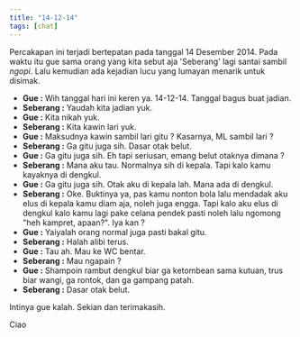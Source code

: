 ```yaml
---
title: "14-12-14"
tags: [chat]
---
```

Percakapan ini terjadi bertepatan pada tanggal 14 Desember 2014. Pada waktu itu gue sama orang yang kita sebut aja 'Seberang' lagi santai sambil *ngopi*. Lalu kemudian ada kejadian lucu yang lumayan menarik untuk disimak.

* **Gue :** Wih tanggal hari ini keren ya. 14-12-14. Tanggal bagus buat jadian.
* **Seberang :** Yaudah kita jadian yuk.
* **Gue :** Kita nikah yuk.
* **Seberang :** Kita kawin lari yuk.
* **Gue :** Maksudnya kawin sambil lari gitu ? Kasarnya, ML sambil lari ?
* **Seberang :** Ga gitu juga sih. Dasar otak belut.
* **Gue :** Ga gitu juga sih. Eh tapi seriusan, emang belut otaknya dimana ?
* **Seberang :** Mana aku tau. Normalnya sih di kepala. Tapi kalo kamu kayaknya di dengkul.
* **Gue :** Ga gitu juga sih. Otak aku di kepala lah. Mana ada di dengkul.
* **Seberang :** Oke. Buktinya ya, pas kamu nonton bola lalu mendadak aku elus di kepala kamu diam aja, noleh juga engga. Tapi kalo aku elus di dengkul kalo kamu lagi pake celana pendek pasti noleh lalu ngomong "heh kampret, apaan?". Iya kan ?
* **Gue :** Yaiyalah orang normal juga pasti bakal gitu.
* **Seberang :** Halah alibi terus.
* **Gue :** Tau ah. Mau ke WC bentar.
* **Seberang :** Mau ngapain ?
* **Gue :** Shampoin rambut dengkul biar ga ketombean sama kutuan, trus biar wangi, ga rontok, dan ga gampang patah.
* **Seberang :** Dasar otak belut.

Intinya gue kalah. Sekian dan terimakasih.

Ciao
